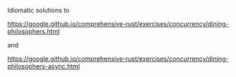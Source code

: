 Idiomatic solutions to 

https://google.github.io/comprehensive-rust/exercises/concurrency/dining-philosophers.html

and 

https://google.github.io/comprehensive-rust/exercises/concurrency/dining-philosophers-async.html
